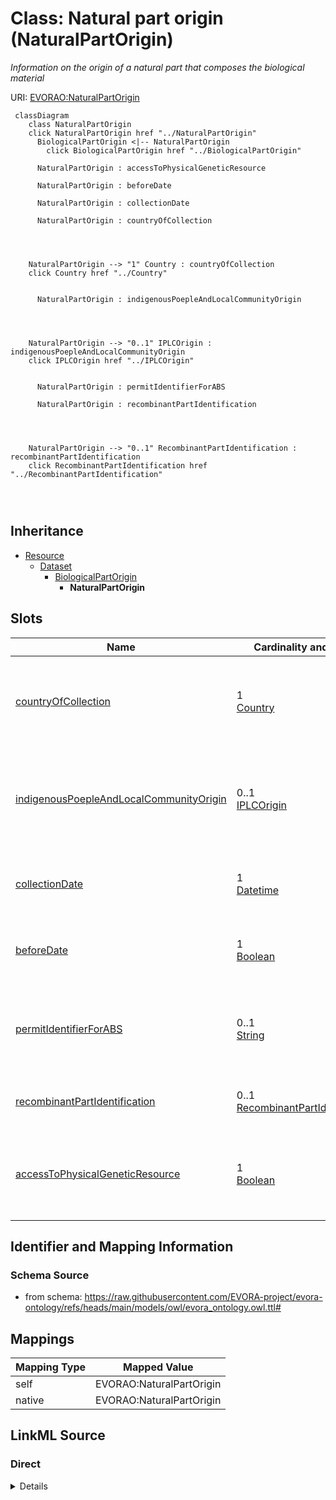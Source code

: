 

# Class: Natural part origin (NaturalPartOrigin)


_Information on the origin of a natural part that composes the biological material_





URI: [EVORAO:NaturalPartOrigin](https://raw.githubusercontent.com/EVORA-project/evora-ontology/refs/heads/main/models/owl/evora_ontology.owl.ttl#NaturalPartOrigin)






```mermaid
 classDiagram
    class NaturalPartOrigin
    click NaturalPartOrigin href "../NaturalPartOrigin"
      BiologicalPartOrigin <|-- NaturalPartOrigin
        click BiologicalPartOrigin href "../BiologicalPartOrigin"
      
      NaturalPartOrigin : accessToPhysicalGeneticResource
        
      NaturalPartOrigin : beforeDate
        
      NaturalPartOrigin : collectionDate
        
      NaturalPartOrigin : countryOfCollection
        
          
    
    
    NaturalPartOrigin --> "1" Country : countryOfCollection
    click Country href "../Country"

        
      NaturalPartOrigin : indigenousPoepleAndLocalCommunityOrigin
        
          
    
    
    NaturalPartOrigin --> "0..1" IPLCOrigin : indigenousPoepleAndLocalCommunityOrigin
    click IPLCOrigin href "../IPLCOrigin"

        
      NaturalPartOrigin : permitIdentifierForABS
        
      NaturalPartOrigin : recombinantPartIdentification
        
          
    
    
    NaturalPartOrigin --> "0..1" RecombinantPartIdentification : recombinantPartIdentification
    click RecombinantPartIdentification href "../RecombinantPartIdentification"

        
      
```





## Inheritance
* [Resource](Resource.md)
    * [Dataset](Dataset.md)
        * [BiologicalPartOrigin](BiologicalPartOrigin.md)
            * **NaturalPartOrigin**



## Slots

| Name | Cardinality and Range | Description | Inheritance |
| ---  | --- | --- | --- |
| [countryOfCollection](countryOfCollection.md) | 1 <br/> [Country](Country.md) | The geographical location where the sample was collected in situ | direct |
| [indigenousPoepleAndLocalCommunityOrigin](indigenousPoepleAndLocalCommunityOrigin.md) | 0..1 <br/> [IPLCOrigin](IPLCOrigin.md) | The specific IPLC area (Indigenous People and Local Communities) from which t... | direct |
| [collectionDate](collectionDate.md) | 1 <br/> [Datetime](Datetime.md) | The date when the sample was collected in situ | direct |
| [beforeDate](beforeDate.md) | 1 <br/> [Boolean](Boolean.md) | Set to TRUE if a proxy date for the collection date is used | direct |
| [permitIdentifierForABS](permitIdentifierForABS.md) | 0..1 <br/> [String](String.md) | Reference of the permit identifiers for access to the genetic resource, appli... | direct |
| [recombinantPartIdentification](recombinantPartIdentification.md) | 0..1 <br/> [RecombinantPartIdentification](RecombinantPartIdentification.md) | Identification of a recombinant part | [BiologicalPartOrigin](BiologicalPartOrigin.md) |
| [accessToPhysicalGeneticResource](accessToPhysicalGeneticResource.md) | 1 <br/> [Boolean](Boolean.md) | Indicate if the biological part was produced with access to a physical geneti... | [BiologicalPartOrigin](BiologicalPartOrigin.md) |









## Identifier and Mapping Information







### Schema Source


* from schema: https://raw.githubusercontent.com/EVORA-project/evora-ontology/refs/heads/main/models/owl/evora_ontology.owl.ttl#




## Mappings

| Mapping Type | Mapped Value |
| ---  | ---  |
| self | EVORAO:NaturalPartOrigin |
| native | EVORAO:NaturalPartOrigin |







## LinkML Source

<!-- TODO: investigate https://stackoverflow.com/questions/37606292/how-to-create-tabbed-code-blocks-in-mkdocs-or-sphinx -->

### Direct

<details>
```yaml
name: NaturalPartOrigin
description: Information on the origin of a natural part that composes the biological
  material
title: Natural part origin
from_schema: https://raw.githubusercontent.com/EVORA-project/evora-ontology/refs/heads/main/models/owl/evora_ontology.owl.ttl#
is_a: BiologicalPartOrigin
slots:
- countryOfCollection
- indigenousPoepleAndLocalCommunityOrigin
- collectionDate
- beforeDate
- permitIdentifierForABS
slot_usage:
  countryOfCollection:
    name: countryOfCollection
    description: The geographical location where the sample was collected in situ.
      Used for Nagoya/CBD; equivalent to "country of origin".
    title: country of collection
    close_mappings:
    - dct:spatial
    - dwc:country
    domain_of:
    - NaturalPartOrigin
    range: Country
    required: true
    multivalued: false
  indigenousPoepleAndLocalCommunityOrigin:
    name: indigenousPoepleAndLocalCommunityOrigin
    description: The specific IPLC area (Indigenous People and Local Communities)
      from which this sample/element was sampled, if relevant
    title: indigenous people and local community origin
    domain_of:
    - NaturalPartOrigin
    range: IPLCOrigin
    required: false
    multivalued: false
  collectionDate:
    name: collectionDate
    description: The date when the sample was collected in situ. If unknown/private,
      use a proxy date such as "date received" and indicate this by setting to true
      the before date property
    title: collection date
    domain_of:
    - NaturalPartOrigin
    range: datetime
    required: true
    multivalued: false
  beforeDate:
    name: beforeDate
    description: Set to TRUE if a proxy date for the collection date is used
    title: before date
    ifabsent: 'false'
    domain_of:
    - NaturalPartOrigin
    range: boolean
    required: true
    multivalued: false
  permitIdentifierForABS:
    name: permitIdentifierForABS
    description: Reference of the permit identifiers for access to the genetic resource,
      applicable if the genetic resource falls under Access and Benefit-Sharing (ABS)
      regulations
    title: permit identifier for ABS
    domain_of:
    - NaturalPartOrigin
    required: false
    multivalued: false

```
</details>

### Induced

<details>
```yaml
name: NaturalPartOrigin
description: Information on the origin of a natural part that composes the biological
  material
title: Natural part origin
from_schema: https://raw.githubusercontent.com/EVORA-project/evora-ontology/refs/heads/main/models/owl/evora_ontology.owl.ttl#
is_a: BiologicalPartOrigin
slot_usage:
  countryOfCollection:
    name: countryOfCollection
    description: The geographical location where the sample was collected in situ.
      Used for Nagoya/CBD; equivalent to "country of origin".
    title: country of collection
    close_mappings:
    - dct:spatial
    - dwc:country
    domain_of:
    - NaturalPartOrigin
    range: Country
    required: true
    multivalued: false
  indigenousPoepleAndLocalCommunityOrigin:
    name: indigenousPoepleAndLocalCommunityOrigin
    description: The specific IPLC area (Indigenous People and Local Communities)
      from which this sample/element was sampled, if relevant
    title: indigenous people and local community origin
    domain_of:
    - NaturalPartOrigin
    range: IPLCOrigin
    required: false
    multivalued: false
  collectionDate:
    name: collectionDate
    description: The date when the sample was collected in situ. If unknown/private,
      use a proxy date such as "date received" and indicate this by setting to true
      the before date property
    title: collection date
    domain_of:
    - NaturalPartOrigin
    range: datetime
    required: true
    multivalued: false
  beforeDate:
    name: beforeDate
    description: Set to TRUE if a proxy date for the collection date is used
    title: before date
    ifabsent: 'false'
    domain_of:
    - NaturalPartOrigin
    range: boolean
    required: true
    multivalued: false
  permitIdentifierForABS:
    name: permitIdentifierForABS
    description: Reference of the permit identifiers for access to the genetic resource,
      applicable if the genetic resource falls under Access and Benefit-Sharing (ABS)
      regulations
    title: permit identifier for ABS
    domain_of:
    - NaturalPartOrigin
    required: false
    multivalued: false
attributes:
  countryOfCollection:
    name: countryOfCollection
    description: The geographical location where the sample was collected in situ.
      Used for Nagoya/CBD; equivalent to "country of origin".
    title: country of collection
    from_schema: https://raw.githubusercontent.com/EVORA-project/evora-ontology/refs/heads/main/models/owl/evora_ontology.owl.ttl#
    close_mappings:
    - dct:spatial
    - dwc:country
    rank: 1000
    alias: countryOfCollection
    owner: NaturalPartOrigin
    domain_of:
    - NaturalPartOrigin
    range: Country
    required: true
    multivalued: false
  indigenousPoepleAndLocalCommunityOrigin:
    name: indigenousPoepleAndLocalCommunityOrigin
    description: The specific IPLC area (Indigenous People and Local Communities)
      from which this sample/element was sampled, if relevant
    title: indigenous people and local community origin
    from_schema: https://raw.githubusercontent.com/EVORA-project/evora-ontology/refs/heads/main/models/owl/evora_ontology.owl.ttl#
    rank: 1000
    alias: indigenousPoepleAndLocalCommunityOrigin
    owner: NaturalPartOrigin
    domain_of:
    - NaturalPartOrigin
    range: IPLCOrigin
    required: false
    multivalued: false
  collectionDate:
    name: collectionDate
    description: The date when the sample was collected in situ. If unknown/private,
      use a proxy date such as "date received" and indicate this by setting to true
      the before date property
    title: collection date
    from_schema: https://raw.githubusercontent.com/EVORA-project/evora-ontology/refs/heads/main/models/owl/evora_ontology.owl.ttl#
    rank: 1000
    alias: collectionDate
    owner: NaturalPartOrigin
    domain_of:
    - NaturalPartOrigin
    range: datetime
    required: true
    multivalued: false
  beforeDate:
    name: beforeDate
    description: Set to TRUE if a proxy date for the collection date is used
    title: before date
    from_schema: https://raw.githubusercontent.com/EVORA-project/evora-ontology/refs/heads/main/models/owl/evora_ontology.owl.ttl#
    rank: 1000
    ifabsent: 'false'
    alias: beforeDate
    owner: NaturalPartOrigin
    domain_of:
    - NaturalPartOrigin
    range: boolean
    required: true
    multivalued: false
  permitIdentifierForABS:
    name: permitIdentifierForABS
    description: Reference of the permit identifiers for access to the genetic resource,
      applicable if the genetic resource falls under Access and Benefit-Sharing (ABS)
      regulations
    title: permit identifier for ABS
    from_schema: https://raw.githubusercontent.com/EVORA-project/evora-ontology/refs/heads/main/models/owl/evora_ontology.owl.ttl#
    rank: 1000
    alias: permitIdentifierForABS
    owner: NaturalPartOrigin
    domain_of:
    - NaturalPartOrigin
    range: string
    required: false
    multivalued: false
  recombinantPartIdentification:
    name: recombinantPartIdentification
    description: Identification of a recombinant part
    title: recombinant part identification
    comments:
    - Information not required if the current biological part constitutes the complete
      biological material
    from_schema: https://raw.githubusercontent.com/EVORA-project/evora-ontology/refs/heads/main/models/owl/evora_ontology.owl.ttl#
    rank: 1000
    alias: recombinantPartIdentification
    owner: NaturalPartOrigin
    domain_of:
    - BiologicalPartOrigin
    range: RecombinantPartIdentification
    required: false
    multivalued: false
  accessToPhysicalGeneticResource:
    name: accessToPhysicalGeneticResource
    description: Indicate if the biological part was produced with access to a physical
      genetic resource
    title: access to physical genetic resource
    from_schema: https://raw.githubusercontent.com/EVORA-project/evora-ontology/refs/heads/main/models/owl/evora_ontology.owl.ttl#
    rank: 1000
    alias: accessToPhysicalGeneticResource
    owner: NaturalPartOrigin
    domain_of:
    - BiologicalPartOrigin
    range: boolean
    required: true
    multivalued: false

```
</details>